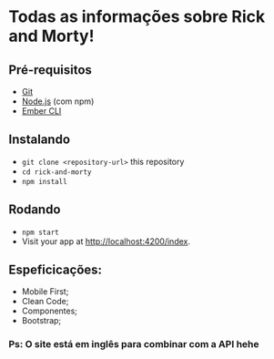 # Todas as informações sobre Rick and Morty!
## Pré-requisitos

* [Git](https://git-scm.com/)
* [Node.js](https://nodejs.org/) (com npm)
* [Ember CLI](https://cli.emberjs.com/release/)

## Instalando

* `git clone <repository-url>` this repository
* `cd rick-and-morty`
* `npm install`

## Rodando

* `npm start`
* Visit your app at [http://localhost:4200/index](http://localhost:4200/index).

## Espeficicações:
- Mobile First;
- Clean Code;
- Componentes;
- Bootstrap;

### Ps: O site está em inglês para combinar com a API hehe
